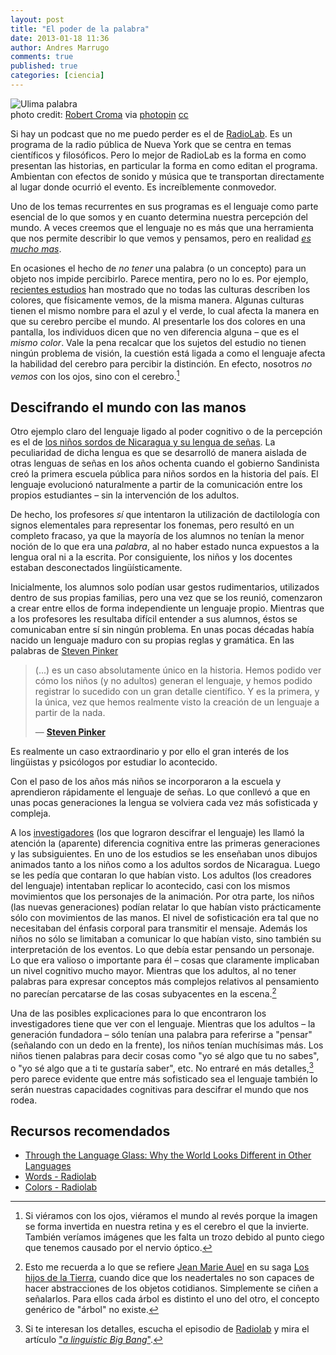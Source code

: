 ```yaml
---
layout: post
title: "El poder de la palabra"
date: 2013-01-18 11:36
author: Andres Marrugo
comments: true
published: true
categories: [ciencia]
---
```


<div class="aic" style="width:500px"><img src="https://dl.dropboxusercontent.com/u/5279729/blog-pics/medium_451296682.jpg" alt="Ulima palabra"><br>
photo credit: <a href="http://www.flickr.com/photos/croma/451296682/">Robert Croma</a> via <a href="http://photopin.com">photopin</a> <a href="http://creativecommons.org/licenses/by-nc-sa/2.0/">cc</a></div>


Si hay un podcast que no me puedo perder es el de [RadioLab][9]. Es un programa de la radio pública de Nueva York que se centra en temas científicos y filosóficos. Pero lo mejor de RadioLab es la forma en como presentan las historias, en particular la forma en como editan el programa. Ambientan con efectos de sonido y música que te transportan directamente al lugar donde ocurrió el evento. Es increíblemente conmovedor. 

Uno de los temas recurrentes en sus programas es el lenguaje como parte esencial de lo que somos y en cuanto determina nuestra percepción del mundo. A veces creemos que el lenguaje no es más que una herramienta que nos permite describir lo que vemos y pensamos, pero en realidad [*es mucho mas*][4]. 

<!--more--> 

En ocasiones el hecho de *no tener* una palabra (o un concepto) para un objeto nos impide percibirlo. Parece mentira, pero no lo es. Por ejemplo,  [recientes estudios][6] han mostrado que no todas las culturas describen los colores, que físicamente vemos, de la misma manera. Algunas culturas tienen el mismo nombre para el azul y el verde, lo cual afecta la manera en que su cerebro percibe el mundo. Al presentarle los dos colores en una pantalla, los individuos dicen que no ven diferencia alguna – que es el *mismo color*. Vale la pena recalcar que los sujetos del estudio no tienen ningún problema de visión, la cuestión está ligada a como el lenguaje afecta la habilidad del cerebro para percibir la distinción. En efecto, nosotros *no vemos* con los ojos, sino con el cerebro.[^fn2] 


## Descifrando el mundo con las manos

Otro ejemplo claro del lenguaje ligado al poder cognitivo o de la percepción es el de [los niños sordos de Nicaragua y su lengua de señas][1]. La peculiaridad de dicha lengua es que se desarrolló de manera aislada de otras lenguas de señas en los años ochenta cuando el gobierno Sandinista creó la primera escuela pública para niños sordos en la historia del país. El lenguaje evolucionó naturalmente a partir de la comunicación entre los propios estudiantes – sin la intervención de los adultos. 

De hecho, los profesores *sí* que intentaron la utilización de dactilología con signos elementales para representar los fonemas, pero resultó en un completo fracaso, ya que la mayoría de los alumnos no tenían la menor noción de lo que era una *palabra*, al no haber estado nunca expuestos a la lengua oral ni a la escrita. Por consiguiente, los niños y los docentes estaban desconectados lingüísticamente.

Inicialmente, los alumnos solo podían usar gestos rudimentarios, utilizados dentro de sus propias familias, pero una vez que se los reunió, comenzaron a crear entre ellos de forma independiente un lenguaje propio. Mientras que a los profesores les resultaba difícil entender a sus alumnos, éstos se comunicaban entre sí sin ningún problema. En unas pocas décadas había nacido un lenguaje maduro con su propias reglas y gramática. En las palabras de [Steven Pinker][3]

>(...) es un caso absolutamente único en la historia. Hemos podido ver cómo los niños (y no adultos) generan el lenguaje, y hemos podido registrar lo sucedido con un gran detalle científico. Y es la primera, y la única, vez que hemos realmente visto la creación de un lenguaje a partir de la nada.
>
> — [**Steven Pinker**][3]

Es realmente un caso extraordinario y por ello el gran interés de los lingüistas y psicólogos por estudiar lo acontecido. 

Con el paso de los años más niños se incorporaron a la escuela y aprendieron rápidamente el lenguaje de señas. Lo que conllevó a que en unas pocas generaciones la lengua se volviera cada vez más sofisticada y compleja. 

A los [investigadores][2] (los que lograron descifrar el lenguaje) les llamó la atención la (aparente) diferencia cognitiva entre las primeras generaciones y las subsiguientes. 
En uno de los estudios se les enseñaban unos dibujos animados tanto a los niños como a los adultos sordos de Nicaragua. Luego se les pedía que contaran lo que habían visto. Los adultos (los creadores del lenguaje) intentaban replicar lo acontecido, casi con los mismos movimientos que los personajes de la animación. Por otra parte, los niños (las nuevas generaciones) podían relatar lo que habían visto prácticamente sólo con movimientos de las manos. El nivel de sofisticación era tal que no necesitaban del énfasis corporal para transmitir el mensaje. Además los niños no sólo se limitaban a comunicar lo que habían visto, sino también su interpretación de los eventos. Lo que debía estar pensando un personaje. Lo que era valioso o importante para él – cosas que claramente implicaban un nivel cognitivo mucho mayor. Mientras que los adultos, al no tener palabras para expresar conceptos más complejos relativos al pensamiento no parecían percatarse de las cosas subyacentes en la escena.[^fn4] 

[^fn4]: Esto me recuerda a lo que se refiere [Jean Marie Auel][7] en su saga [Los hijos de la Tierra][8], cuando dice que los neadertales no son capaces de hacer abstracciones de los objetos cotidianos. Simplemente se ciñen a señalarlos. Para ellos cada árbol es distinto el uno del otro, el concepto genérico de "árbol" no existe. 

Una de las posibles explicaciones para lo que encontraron los investigadores tiene que ver con el lenguaje. Mientras que los adultos – la generación fundadora – sólo tenían una palabra para referirse a "pensar" (señalando con un dedo en la frente), los niños tenían muchísimas más. Los niños tienen palabras para decir cosas  como "yo sé algo que tu no sabes", o "yo sé algo que a ti te gustaría saber", etc. No entraré en más detalles,[^fn3] pero parece evidente que entre más sofisticado sea el lenguaje también lo serán nuestras capacidades cognitivas para descifrar el mundo que nos rodea. 

## Recursos recomendados 

- [Through the Language Glass: Why the World Looks Different in Other Languages][6]
- [Words - Radiolab][4]
- [Colors - Radiolab][5]

[^fn3]: Si te interesan los detalles, escucha el episodio de [Radiolab][4] y mira el artículo ["*a linguistic Big Bang*"][3]. 

[^fn2]: Si viéramos con los ojos, viéramos el mundo al revés porque la imagen se forma invertida en nuestra retina y es el cerebro el que la invierte. También veríamos imágenes que les falta un trozo debido al punto ciego que tenemos causado por el nervio óptico. 


[1]: http://es.wikipedia.org/wiki/Idioma_de_se%C3%B1as_de_Nicaragua "Idioma de señas de Nicaragua - Wikipedia, la enciclopedia libre"
[2]: http://www.columbia.edu/~as1038/P01-ann-senghas.html "Ann Senghas"
[3]: http://www.nytimes.com/library/magazine/home/19991024mag-sign-language.html "A Linguistic Big Bang"
[4]: http://www.radiolab.org/2010/aug/09/ "Words - Radiolab"
[5]: http://www.radiolab.org/2012/may/21/ "Colors - Radiolab"
[6]: http://www.amazon.com/exec/obidos/ASIN/080508195X/radiolabbooks-20/ "Through the Language Glass: Why the World Looks Different in Other Languages: Guy Deutscher: 9780805081954: Amazon.com: Books"
[7]: http://es.wikipedia.org/wiki/Jean_M._Auel "Jean M. Auel - Wikipedia, la enciclopedia libre"
[8]: http://es.wikipedia.org/wiki/Los_hijos_de_la_tierra "Los hijos de la tierra - Wikipedia, la enciclopedia libre"
[9]: http://www.radiolab.org/series/podcasts/ "Podcasts - Radiolab"